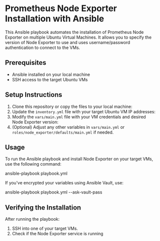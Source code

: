 # Prometheus Node Exporter Installation with Ansible

This Ansible playbook automates the installation of Prometheus Node Exporter on multiple Ubuntu Virtual Machines. It allows you to specify the version of Node Exporter to use and uses username/password authentication to connect to the VMs.

## Prerequisites

- Ansible installed on your local machine 
- SSH access to the target Ubuntu VMs


## Setup Instructions

1. Clone this repository or copy the files to your local machine:
2. Update the `inventory.yml` file with your target Ubuntu VM IP addresses:
3. Modify the `vars/main.yml` file with your VM credentials and desired Node Exporter version:
4. (Optional) Adjust any other variables in `vars/main.yml` or `roles/node_exporter/defaults/main.yml` if needed.

## Usage

To run the Ansible playbook and install Node Exporter on your target VMs, use the following command:


ansible-playbook playbook.yml

If you've encrypted your variables using Ansible Vault, use:

ansible-playbook playbook.yml --ask-vault-pass

## Verifying the Installation

After running the playbook:

1. SSH into one of your target VMs.
2. Check if the Node Exporter service is running